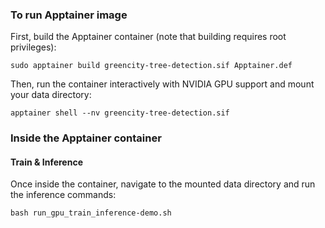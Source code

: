 ### To run Apptainer image

First, build the Apptainer container (note that building requires root privileges):

```
sudo apptainer build greencity-tree-detection.sif Apptainer.def
```

Then, run the container interactively with NVIDIA GPU support and mount your data directory:

```
apptainer shell --nv greencity-tree-detection.sif
```

### Inside the Apptainer container

#### Train & Inference

Once inside the container, navigate to the mounted data directory and run the inference commands:

```
bash run_gpu_train_inference-demo.sh
```